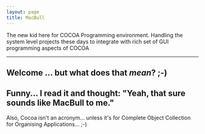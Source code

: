 ```yaml
---
layout: page
title: MacBull
---
```


The new kid here for COCOA Programming environment. Handling the system level projects these days to integrate with rich set of GUI programming aspects of COCOA

----

Welcome ... but what does that *mean*? ;-)
----
Funny... I read it and thought: "Yeah, that sure sounds like MacBull to me."
----
Also, Cocoa isn't an acronym... unless it's for Complete Object Collection for Organising Applications... ;-)


